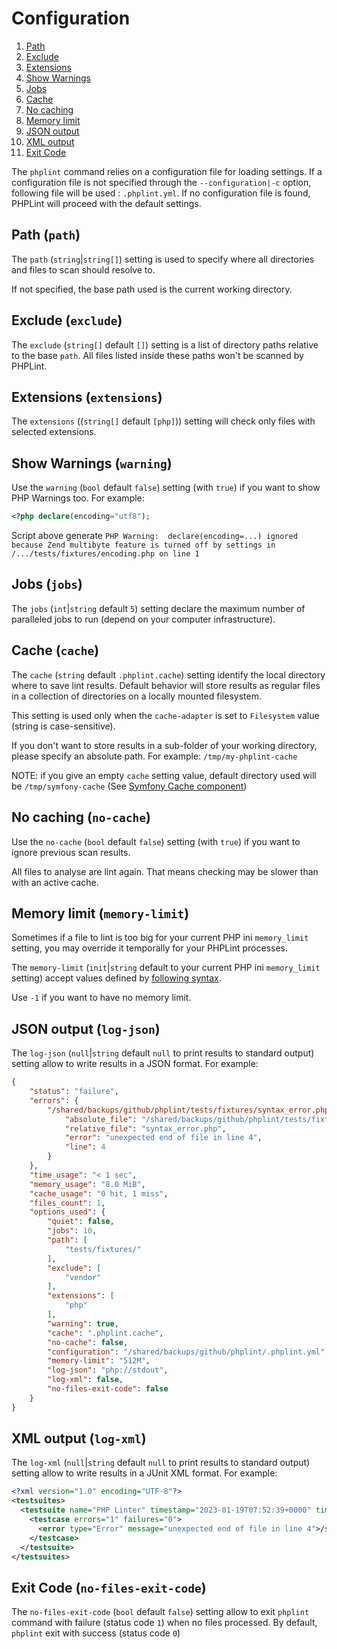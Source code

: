 # Configuration

1. [Path](#path--path-)
1. [Exclude](#exclude--exclude-)
1. [Extensions](#extensions--extensions-)
1. [Show Warnings](#show-warnings--warning-)
1. [Jobs](#jobs--jobs-)
1. [Cache](#cache--cache-)
1. [No caching](#no-caching--no-cache-)
1. [Memory limit](#memory-limit--memory-limit-)
1. [JSON output](#json-output--json-)
1. [XML output](#xml-output--xml-)
1. [Exit Code](#exit-code--no-files-exit-code-)

The `phplint` command relies on a configuration file for loading settings. 
If a configuration file is not specified through the `--configuration|-c` option, following file will be used : `.phplint.yml`. 
If no configuration file is found, PHPLint will proceed with the default settings.

## Path (`path`)

The `path` (`string`|`string[]`) setting is used to specify where all directories and files to scan should resolve to.

If not specified, the base path used is the current working directory.

## Exclude (`exclude`)

The `exclude` (`string[]` default `[]`) setting is a list of directory paths relative to the base `path`.
All files listed inside these paths won't be scanned by PHPLint.

## Extensions (`extensions`)

The `extensions` ((`string[]` default `[php]`)) setting will check only files with selected extensions.

## Show Warnings (`warning`)

Use the `warning` (`bool` default `false`) setting (with `true`) if you want to show PHP Warnings too.
For example:

```php
<?php declare(encoding="utf8");
```
Script above generate `PHP Warning:  declare(encoding=...) ignored because Zend multibyte feature is turned off by settings in /.../tests/fixtures/encoding.php on line 1`
 
## Jobs (`jobs`)

The `jobs` (`int`|`string` default `5`) setting declare the maximum number of paralleled jobs to run (depend on your computer infrastructure).

## Cache (`cache`)

The `cache` (`string` default `.phplint.cache`) setting identify the local directory where to save lint results.
Default behavior will store results as regular files in a collection of directories on a locally mounted filesystem.

This setting is used only when the `cache-adapter` is set to `Filesystem` value (string is case-sensitive).

If you don't want to store results in a sub-folder of your working directory, please specify an absolute path. 
For example: `/tmp/my-phplint-cache`

NOTE: if you give an empty `cache` setting value, default directory used will be `/tmp/symfony-cache` (See [Symfony Cache component][symfony/cache])

[symfony/cache]: https://github.com/symfony/cache/

## No caching (`no-cache`)

Use the `no-cache` (`bool` default `false`) setting (with `true`) if you want to ignore previous scan results.

All files to analyse are lint again. That means checking may be slower than with an active cache.

## Memory limit (`memory-limit`)

Sometimes if a file to lint is too big for your current PHP ini `memory_limit` setting, 
you may override it temporally for your PHPLint processes.

The `memory-limit` (`init`|`string` default to your current PHP ini `memory_limit` setting) accept values defined by [following syntax][shorthand-byte-options].

Use `-1` if you want to have no memory limit.

[shorthand-byte-options]: https://www.php.net/manual/en/faq.using.php#faq.using.shorthandbytes

## JSON output (`log-json`)

The `log-json` (`null`|`string` default `null` to print results to standard output) setting allow to write results in a JSON format.
For example:

```json
{
    "status": "failure",
    "errors": {
        "/shared/backups/github/phplint/tests/fixtures/syntax_error.php": {
            "absolute_file": "/shared/backups/github/phplint/tests/fixtures/syntax_error.php",
            "relative_file": "syntax_error.php",
            "error": "unexpected end of file in line 4",
            "line": 4
        }
    },
    "time_usage": "< 1 sec",
    "memory_usage": "8.0 MiB",
    "cache_usage": "0 hit, 1 miss",
    "files_count": 1,
    "options_used": {
        "quiet": false,
        "jobs": 10,
        "path": [
            "tests/fixtures/"
        ],
        "exclude": [
            "vendor"
        ],
        "extensions": [
            "php"
        ],
        "warning": true,
        "cache": ".phplint.cache",
        "no-cache": false,
        "configuration": "/shared/backups/github/phplint/.phplint.yml",
        "memory-limit": "512M",
        "log-json": "php://stdout",
        "log-xml": false,
        "no-files-exit-code": false
    }
}
```

## XML output (`log-xml`)

The `log-xml` (`null`|`string` default `null` to print results to standard output) setting allow to write results in a JUnit XML format.
For example:

```xml
<?xml version="1.0" encoding="UTF-8"?>
<testsuites>
  <testsuite name="PHP Linter" timestamp="2023-01-19T07:52:39+0000" time="&lt; 1 sec" tests="1" errors="1">
    <testcase errors="1" failures="0">
      <error type="Error" message="unexpected end of file in line 4">/shared/backups/github/phplint/tests/fixtures/syntax_error.php</error>
    </testcase>
  </testsuite>
</testsuites>
```

## Exit Code (`no-files-exit-code`) 

The `no-files-exit-code` (`bool` default `false`) setting allow to exit `phplint` command with failure (status code `1`) when no files processed.
By default, `phplint` exit with success (status code `0`)
